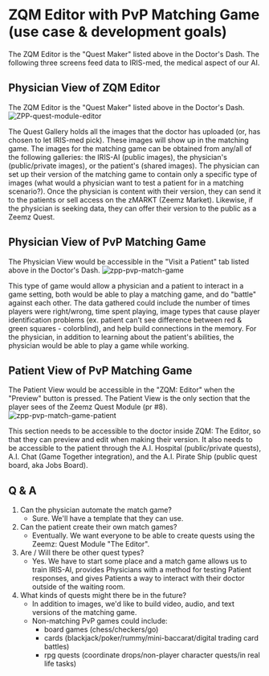 # ZQM Editor with PvP Matching Game (use case & development goals)
The ZQM Editor is the "Quest Maker" listed above in the Doctor's Dash. The following three screens feed data to IRIS-med, the medical aspect of our AI. 

## Physician View of ZQM Editor
The ZQM Editor is the "Quest Maker" listed above in the Doctor's Dash. 
![ZPP-quest-module-editor](https://user-images.githubusercontent.com/18469214/93407239-f30ec800-f891-11ea-993b-d6167c03aca0.jpg)

The Quest Gallery holds all the images that the doctor has uploaded (or, has chosen to let IRIS-med pick). These images will show up in the matching game. The images for the matching game can be obtained from any/all of the following galleries: the IRIS-AI (public images), the physician's (public/private images), or the patient's (shared images). The physician can set up their version of the matching game to contain only a specific type of images (what would a physician want to test a patient for in a matching scenario?). Once the physician is content with their version, they can send it to the patients or sell access on the zMARKT (Zeemz Market). Likewise, if the physician is seeking data, they can offer their version to the public as a Zeemz Quest. 
 

## Physician View of PvP Matching Game
The Physician View would be accessible in the "Visit a Patient" tab listed above in the Doctor's Dash. 
![zpp-pvp-match-game](https://user-images.githubusercontent.com/18469214/93407232-edb17d80-f891-11ea-94d4-1157aab57008.jpg)

This type of game would allow a physician and a patient to interact in a game setting, both would be able to play a matching game, and do "battle" against each other. The data gathered could include the number of times players were right/wrong, time spent playing, image types that cause player identification problems (ex. patient can't see difference between red & green squares - colorblind), and help build connections in the memory. For the physician, in addition to learning about the patient's abilities, the physician would be able to play a game while working.

## Patient View of PvP Matching Game
The Patient View would be accessible in the "ZQM: Editor" when the "Preview" button is pressed. The Patient View is the only section that the player sees of the Zeemz Quest Module (pr #8).
![zpp-pvp-match-game-patient](https://user-images.githubusercontent.com/18469214/93407237-f0ac6e00-f891-11ea-98b7-6ddebd725a91.jpg)

This section needs to be accessible to the doctor inside ZQM: The Editor, so that they can preview and edit when making their version. It also needs to be accessible to the patient through the A.I. Hospital (public/private quests), A.I. Chat (Game Together integration), and the A.I. Pirate Ship (public quest board, aka Jobs Board). 

## Q & A
1. Can the physician automate the match game? 
    - Sure. We'll have a template that they can use. 
2. Can the patient create their own match games? 
    - Eventually. We want everyone to be able to create quests using the Zeemz: Quest Module "The Editor". 
3. Are / Will there be other quest types?
    - Yes. We have to start some place and a match game allows us to train IRIS-AI, provides Physicians with a method for testing Patient responses, and gives Patients a way to interact with their doctor outside of the waiting room.
4. What kinds of quests might there be in the future?
    - In addition to images, we'd like to build video, audio, and text versions of the matching game.
    - Non-matching PvP games could include:
        - board games (chess/checkers/go)
        - cards (blackjack/poker/rummy/mini-baccarat/digital trading card battles)
        - rpg quests (coordinate drops/non-player character quests/in real life tasks) 
